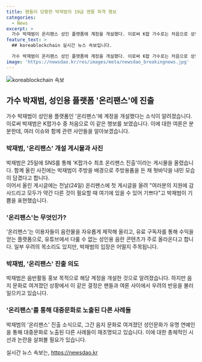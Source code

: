 ```yaml
---
title: 팬들이 당황한 박재범의 19금 맨몸 파격 행보
categories:
  - News
excerpt: >
  가수 박재범이 온리팬스 성인 플랫폼에 계정을 개설했다. 이로써 K팝 가수로는 처음으로 성인 콘텐츠 플랫폼에 진출하게 됐다. 이에 대한 우려와 비난의 목소리가 일고 있는데, 박재범 측은 음반활동 홍보를 목적으로 계정을 개설했다고 주장하고 있다. 이에 대해 해외팬들과 국내 네티즌들은 부정적인 반응을 보이고 있으며, 이로 인해 성인문화가 대중문화로 노출되면서 논란이 되고 있다. 최근에도 유명 연예인들이 성인 문화와 연결돼 논란이 되고 있으며, 이에 대한 비판과 우려가 계속되고 있다.
feature_text: >
  ## koreablockchain 실시간 뉴스 속보입니다.

  가수 박재범이 온리팬스 성인 플랫폼에 계정을 개설했다. 이로써 K팝 가수로는 처음으로 성인 콘텐츠 플랫폼에 진출하게 됐다. 이에 대한 우려와 비난의 목소리가 일고 있는데, 박재범 측은 음반활동 홍보를 목적으로 계정을 개설했다고 주장하고 있다. 이에 대해 해외팬들과 국내 네티즌들은 부정적인 반응을 보이고 있으며, 이로 인해 성인문화가 대중문화로 노출되면서 논란이 되고 있다. 최근에도 유명 연예인들이 성인 문화와 연결돼 논란이 되고 있으며, 이에 대한 비판과 우려가 계속되고 있다.
image: 'https://newsdao.kr/res/images/meta/newsdao_breakingnews.jpg'
---
```


<p><img src="https://newsdao.kr/res/images/meta/newsdao_breakingnews.jpg" alt="koreablockchain 속보" /></p>

<h2>가수 박재범, 성인용 플랫폼 '온리팬스'에 진출</h2>

<p>가수 박재범이 성인용 플랫폼인 '온리팬스'에 계정을 개설했다는 소식이 알려졌습니다. 이로써 박재범은 K팝가수 중 처음으로 이 같은 행보를 보였습니다. 이에 대한 여론은 분분한데, 여러 이슈와 함께 관련 사안들을 알아보겠습니다.</p>

<h3>박재범, '온리팬스' 개설 게시물과 사진</h3>

<p>박재범은 25일에 SNS를 통해 'K팝가수 최초 온리팬스 진출'이라는 게시물을 올렸습니다. 함께 올린 사진에는 박재범이 주방을 배경으로 주방용품을 든 채 혓바닥을 내민 모습이 담겼다고 합니다.<br>
이어서 올린 게시글에는 전날(24일) 온리팬스에 첫 게시글을 올려 "여러분의 지원에 감사드리고 모두가 약간 다른 것이 필요할 때 여기에 있을 수 있어 기쁘다"고 박재범이 기쁨을 표현했습니다.</p>

<h3>'온리팬스'는 무엇인가?</h3>

<p>'온리팬스'는 이용자들이 음란물을 자유롭게 제작해 올리고, 유료 구독자를 통해 수익을 얻는 플랫폼으로, 유튜브에서 다룰 수 없는 성인용 음란 콘텐츠가 주로 올라온다고 합니다. 일부 우려의 목소리도 있지만, 박재범의 입장은 어떨지 주목됩니다.</p>

<h3>박재범, '온리팬스' 진출 의도</h3>

<p>박재범은 음반활동 홍보 목적으로 해당 계정을 개설한 것으로 알려졌습니다. 하지만 음지 문화로 여겨졌던 상황에서 이 같은 결정은 팬들과 여론 사이에서 우려의 반응을 불러일으키고 있습니다.</p>

<h3>'온리팬스'를 통해 대중문화로 노출된 다른 사례들</h3>

<p>박재범의 '온리팬스' 진출 소식으로, 그간 음지 문화로 여겨졌던 성인문화가 유명 연예인을 통해 대중문화로 노출된 다른 사례들이 재조명되고 있습니다. 이에 대한 총체적인 시선과 논란을 살펴볼 필요가 있습니다.</p>
실시간 뉴스 속보는, <a href="https://newsdao.kr" rel="dofollow">https://newsdao.kr</a>


